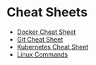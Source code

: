 # Cheat Sheets

- [Docker Cheat Sheet](docker.md)
- [Git Cheat Sheet](git.md)
- [Kubernetes Cheat Sheet](kubernetes.md)
- [Linux Commands](linux.cmd)
